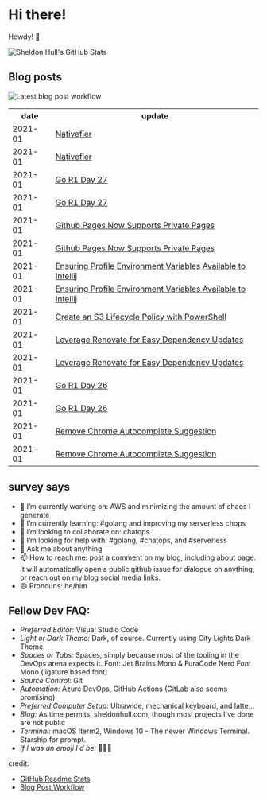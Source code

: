 # Hi there! 

Howdy! 👋 

![Sheldon Hull's GitHub Stats](https://github-readme-stats.vercel.app/api?username=sheldonhull&theme=tokyonight&count_private=true&show_icons=true)

## Blog posts

![Latest blog post workflow](https://github.com/sheldonhull/sheldonhull/workflows/Latest%20blog%20post%20workflow/badge.svg)
<table style="width:100%">
  <tr>
    <th>date</th>
    <th>update</th>
  </tr>
<!-- BLOG-POST-LIST:START -->
<tr><td>2021-01</td><td><a href="https://www.sheldonhull.com/microblog/nativefier/">Nativefier</a></td></tr>
<tr><td>2021-01</td><td><a href="https://dev.to/sheldonhull/nativefier-4foc">Nativefier</a></td></tr>
<tr><td>2021-01</td><td><a href="https://www.sheldonhull.com/microblog/go-r1-day-27/">Go R1 Day 27</a></td></tr>
<tr><td>2021-01</td><td><a href="https://dev.to/sheldonhull/go-r1-day-27-8dk">Go R1 Day 27</a></td></tr>
<tr><td>2021-01</td><td><a href="https://www.sheldonhull.com/microblog/github-pages-now-supports-private-pages/">Github Pages Now Supports Private Pages</a></td></tr>
<tr><td>2021-01</td><td><a href="https://dev.to/sheldonhull/github-pages-now-supports-private-pages-2hib">Github Pages Now Supports Private Pages</a></td></tr>
<tr><td>2021-01</td><td><a href="https://www.sheldonhull.com/microblog/ensuring-profile-environment-variables-available-to-intellij/">Ensuring Profile Environment Variables Available to Intellij</a></td></tr>
<tr><td>2021-01</td><td><a href="https://dev.to/sheldonhull/ensuring-profile-environment-variables-available-to-intellij-2pp">Ensuring Profile Environment Variables Available to Intellij</a></td></tr>
<tr><td>2021-01</td><td><a href="https://dev.to/sheldonhull/create-an-s3-lifecycle-policy-with-powershell-57hd">Create an S3 Lifecycle Policy with PowerShell</a></td></tr>
<tr><td>2021-01</td><td><a href="https://www.sheldonhull.com/microblog/leverage-renovate-for-easy-dependency-updates/">Leverage Renovate for Easy Dependency Updates</a></td></tr>
<tr><td>2021-01</td><td><a href="https://dev.to/sheldonhull/leverage-renovate-for-easy-dependency-updates-2i1">Leverage Renovate for Easy Dependency Updates</a></td></tr>
<tr><td>2021-01</td><td><a href="https://www.sheldonhull.com/microblog/go-r1-day-26/">Go R1 Day 26</a></td></tr>
<tr><td>2021-01</td><td><a href="https://dev.to/sheldonhull/go-r1-day-26-4ie9">Go R1 Day 26</a></td></tr>
<tr><td>2021-01</td><td><a href="https://www.sheldonhull.com/microblog/remove-chrome-autocomplete-suggestion/">Remove Chrome Autocomplete Suggestion</a></td></tr>
<tr><td>2021-01</td><td><a href="https://dev.to/sheldonhull/remove-chrome-autocomplete-suggestion-4d0h">Remove Chrome Autocomplete Suggestion</a></td></tr>

<!-- BLOG-POST-LIST:END -->
</table>

## survey says 

- 🔭  I’m currently working on: AWS and minimizing the amount of chaos I generate
- 🌱  I’m currently learning: #golang and improving my serverless chops
- 👯  I’m looking to collaborate on: chatops
- 🤔  I’m looking for help with: #golang, #chatops, and #serverless
- 💬  Ask me about anything
- 📫  How to reach me: post a comment on my blog, including about page. It will automatically open a public github issue for dialogue on anything, or reach out on my blog social media links.
- 😄  Pronouns: he/him


## Fellow Dev FAQ:

- _Preferred Editor:_ Visual Studio Code
- _Light or Dark Theme:_ Dark, of course. Currently using City Lights Dark Theme.
- _Spaces or Tabs:_ Spaces, simply because most of the tooling in the DevOps arena expects it. Font: Jet Brains Mono & FuraCode Nerd Font Mono (ligature based font)
- _Source Control:_ Git
- _Automation:_ Azure DevOps, GitHub Actions (GitLab also seems promising)
- _Preferred Computer Setup:_ Ultrawide, mechanical keyboard, and latte...
- _Blog:_ As time permits, sheldonhull.com, though most projects I've done are not public 
- _Terminal:_ macOS Iterm2, Windows 10 - The newer Windows Terminal. Starship for prompt.
- _If I was an emoji I'd be:_ 🌮🌮🌮


credit:
* [GitHub Readme Stats](https://github.com/anuraghazra/github-readme-stats)
* [Blog Post Workflow](https://github.com/gautamkrishnar/blog-post-workflow)
